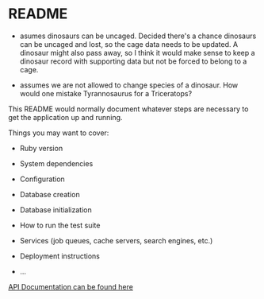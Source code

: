 # README

- asumes dinosaurs can be uncaged. Decided there's a chance dinosaurs can be uncaged and lost, so the cage data needs
to be updated. A dinosaur might also pass away, so I think it would make sense to keep a dinosaur record with supporting
data but not be forced to belong to a cage.

- assumes we are not allowed to change species of a dinosaur. How would one mistake Tyrannosaurus for a Triceratops?

This README would normally document whatever steps are necessary to get the
application up and running.

Things you may want to cover:

* Ruby version

* System dependencies

* Configuration

* Database creation

* Database initialization

* How to run the test suite

* Services (job queues, cache servers, search engines, etc.)

* Deployment instructions

* ...

[API Documentation can be found here](API_Documentation.md)